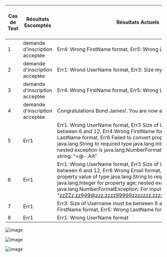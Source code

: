 Cas de Test | Résultats Escomptés | Résultats Actuels | Verdict (Succès, Échec, Non-concluant) 
--- | --- | --- | --- 
1 | demande d'inscription acceptée | Err4: Wrong FirstName format, Err5: Wrong LastName format | Échec
2 | demande d'inscription acceptée | Err1: Wrond UserName format, Err3: Size myst be between 6 and 12 | Échec
3 | demande d'inscription acceptée | Err4: Wrong FirstName format, Err5: Wrong LastName format | Échec
4 | demande d'inscription acceptée | Congratulations Bond James!. You are now a member of our site.. | Succès
5 | Err1 | Err1: Wrong UserName format, Err3 Size of UserName must be between 6 and 12, Err4 Wrong FirstName format, Err5 Wrong LastName format, Err6 Failed to convert property value of type java.lang.String to required type java.lang.Integer for property age; nested exception is java.lang.NumberFormatException: For input string: "+@-.AA" | Échec
6 | Err1 | Err1: Wrong UserName format, Err3 Size of UserName must be between 6 and 12, Err6 Wrong Email format, Err6 Failed to convert property value of type java.lang.String to required type java.lang.Integer for property age; nested exception is java.lang.NumberFormatException: For input string: "zzZZz.zz999@zzz.zzzz99999zzzzzzz.zzzzzzz9999zzzzz.zzzzzz" | Échec
7 | Err1 | Err3: Size of Username must be between 6 and 12, Err4: Wrong FirstName format, Err5: Wrong LastName format | Échec
8 | Err1 | Err1: Wrong UserName format | Succès

![image](https://user-images.githubusercontent.com/71086250/172060843-f9dae1ce-52e2-4d15-aa82-5b1c4804d4ce.png)

![image](https://user-images.githubusercontent.com/71086250/172060886-c5292e88-45b8-48e9-b0ca-abbdf332e7f2.png)

![image](https://user-images.githubusercontent.com/71086250/172060923-cebab44e-2a17-4d55-87f5-4cd1d06b506d.png)
